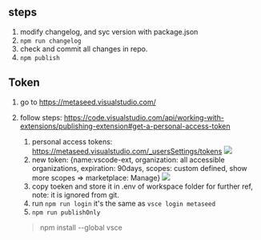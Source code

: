 ## steps
1. modify changelog, and syc version with package.json
1. `npm run changelog`
1. check and commit all changes in repo.
1. `npm publish`

## Token
1. go to https://metaseed.visualstudio.com/
1. follow steps: https://code.visualstudio.com/api/working-with-extensions/publishing-extension#get-a-personal-access-token
   1. personal access tokens: https://metaseed.visualstudio.com/_usersSettings/tokens
     ![](https://code.visualstudio.com/assets/api/working-with-extensions/publishing-extension/token1.png)
   1. new token: {name:vscode-ext, organization: all accessible organizations, expiration: 90days, scopes: custom defined, show more scopes => marketplace: Manage}
    ![](https://code.visualstudio.com/assets/api/working-with-extensions/publishing-extension/token2.png)
   1. copy toeken and store it in .env of workspace folder for further ref, note: it is ignored from git.
   1. run `npm run login` it's the same as `vsce login metaseed`
   1. `npm run publishOnly`

   > npm install --global vsce
